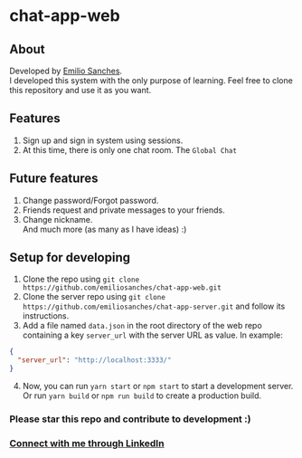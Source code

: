 # chat-app-web

## About
Developed by [Emilio Sanches](https://www.github.com/emiliosanches).  
I developed this system with the only purpose of learning. Feel free to clone this repository and use it as you want.  

## Features
1. Sign up and sign in system using sessions.  
2. At this time, there is only one chat room. The `Global Chat`

## Future features  
1. Change password/Forgot password.
2. Friends request and private messages to your friends.  
3. Change nickname.  
And much more (as many as I have ideas) :)

## Setup for developing 
1. Clone the repo using `git clone https://github.com/emiliosanches/chat-app-web.git`
2. Clone the server repo using `git clone https://github.com/emiliosanches/chat-app-server.git` and follow its instructions.
3. Add a file named `data.json` in the root directory of the web repo containing a key `server_url` with the server URL as value. In example:
```json
{
  "server_url": "http://localhost:3333/"
}
```
4. Now, you can run `yarn start` or `npm start` to start a development server. Or run `yarn build` or `npm run build` to create a production build.

### Please star this repo and contribute to development :)

### [Connect with me through LinkedIn](https://www.linkedin.com/in/emiliosanches)
